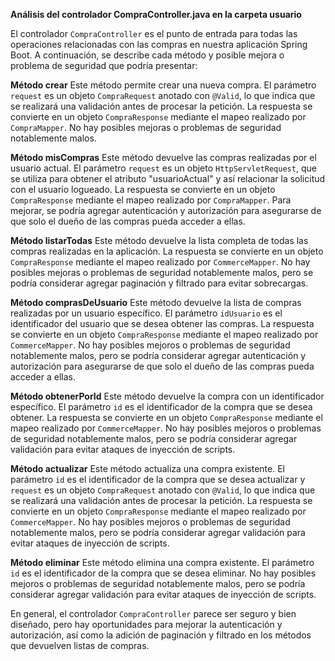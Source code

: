 **Análisis del controlador CompraController.java en la carpeta usuario**

El controlador `CompraController` es el punto de entrada para todas las operaciones relacionadas con las compras en nuestra aplicación Spring Boot. A continuación, se describe cada método y posible mejora o problema de seguridad que podría presentar:

**Método crear**
Este método permite crear una nueva compra. El parámetro `request` es un objeto `CompraRequest` anotado con `@Valid`, lo que indica que se realizará una validación antes de procesar la petición. La respuesta se convierte en un objeto `CompraResponse` mediante el mapeo realizado por `CompraMapper`. No hay posibles mejoras o problemas de seguridad notablemente malos.

**Método misCompras**
Este método devuelve las compras realizadas por el usuario actual. El parámetro `request` es un objeto `HttpServletRequest`, que se utiliza para obtener el atributo "usuarioActual" y así relacionar la solicitud con el usuario logueado. La respuesta se convierte en un objeto `CompraResponse` mediante el mapeo realizado por `CompraMapper`. Para mejorar, se podría agregar autenticación y autorización para asegurarse de que solo el dueño de las compras pueda acceder a ellas.

**Método listarTodas**
Este método devuelve la lista completa de todas las compras realizadas en la aplicación. La respuesta se convierte en un objeto `CompraResponse` mediante el mapeo realizado por `CommerceMapper`. No hay posibles mejoras o problemas de seguridad notablemente malos, pero se podría considerar agregar paginación y filtrado para evitar sobrecargas.

**Método comprasDeUsuario**
Este método devuelve la lista de compras realizadas por un usuario específico. El parámetro `idUsuario` es el identificador del usuario que se desea obtener las compras. La respuesta se convierte en un objeto `CompraResponse` mediante el mapeo realizado por `CommerceMapper`. No hay posibles mejoros o problemas de seguridad notablemente malos, pero se podría considerar agregar autenticación y autorización para asegurarse de que solo el dueño de las compras pueda acceder a ellas.

**Método obtenerPorId**
Este método devuelve la compra con un identificador específico. El parámetro `id` es el identificador de la compra que se desea obtener. La respuesta se convierte en un objeto `CompraResponse` mediante el mapeo realizado por `CommerceMapper`. No hay posibles mejoros o problemas de seguridad notablemente malos, pero se podría considerar agregar validación para evitar ataques de inyección de scripts.

**Método actualizar**
Este método actualiza una compra existente. El parámetro `id` es el identificador de la compra que se desea actualizar y `request` es un objeto `CompraRequest` anotado con `@Valid`, lo que indica que se realizará una validación antes de procesar la petición. La respuesta se convierte en un objeto `CompraResponse` mediante el mapeo realizado por `CommerceMapper`. No hay posibles mejoros o problemas de seguridad notablemente malos, pero se podría considerar agregar validación para evitar ataques de inyección de scripts.

**Método eliminar**
Este método elimina una compra existente. El parámetro `id` es el identificador de la compra que se desea eliminar. No hay posibles mejoros o problemas de seguridad notablemente malos, pero se podría considerar agregar validación para evitar ataques de inyección de scripts.

En general, el controlador `CompraController` parece ser seguro y bien diseñado, pero hay oportunidades para mejorar la autenticación y autorización, así como la adición de paginación y filtrado en los métodos que devuelven listas de compras.